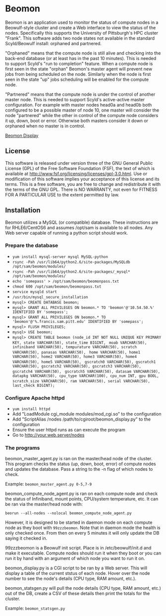 Beomon
======

Beomon is an application used to monitor the status of compute nodes in a
Beowulf-style cluster and create a Web interface to view the status of the
nodes.  Specifically this supports the University of Pittsburgh's HPC 
cluster "Frank".  This software adds two node states not available in 
the standard Scyld/Beowulf install: orphaned and partnered.

"Orphaned" means that the compute node is still alive and checking into
the back-end database (or at least has in the past 10 minutes).  This is
needed to support Scyld's "run to completion" feature.  When a compute 
node is first seen in the state "orphan" Beomon's master agent will
prevent new jobs from being scheduled on the node.  Similarly when
the node is first seen in the state "up" jobs scheduling will be
enabled for the compute node.

"Partnered" means that the compute node is under the control of another
master node.  This is needed to support Scyld's active-active master
configuration.  For example with master nodes head0a and head0b both configured
to be a possible master of node 10, one master will consider the node 
"partnered" while the other in control of the compute node considers
it up, down, boot or error.  Otherwise both masters consider it down
or orphaned when no master is in control.

[Beomon Display](display_screenshot.jpg)

License
-------

This software is released under version three of the GNU General Public License (GPL) of the
Free Software Foundation (FSF), the text of which is available at http://www.fsf.org/licensing/licenses/gpl-3.0.html.
Use or modification of this software implies your acceptance of this license and its terms.
This is a free software, you are free to change and redistribute it with the terms of the GNU GPL.
There is NO WARRANTY, not even for FITNESS FOR A PARTICULAR USE to the extent permitted by law.

Installation
------------

Beomon utilizes a MySQL (or compatible) database.  These instructions are for
RHLE6/CentOS6 and assumes /opt/sam is available to all nodes.  Any Web server
capable of running a python script should work.

### Prepare the database
* `yum install mysql-server mysql MySQL-python`
* `rsync -Pah /usr/lib64/python2.6/site-packages/MySQLdb /opt/sam/beomon/modules/`
* `rsync -Pah /usr/lib64/python2.6/site-packages/_mysql* /opt/sam/beomon/modules/`
* `echo 'somepass' > /opt/sam/beomon/beomonpass.txt`
* `chmod 600 /opt/sam/beomon/beomonpass.txt`
* `service mysqld start`
* `/usr/bin/mysql_secure_installation`
* `mysql> CREATE DATABASE beomon;`
* `mysql> GRANT ALL PRIVILEGES ON beomon.* TO 'beomon'@'10.54.50.%' IDENTIFIED BY 'somepass';`
* `mysql> GRANT ALL PRIVILEGES ON beomon.* TO 'beomon'@'%.francis.sam.pitt.edu' IDENTIFIED BY 'somepass';`
* `mysql> FLUSH PRIVILEGES;`
* `mysql> USE beomon;`
* `mysql> CREATE TABLE beomon (node_id INT NOT NULL UNIQUE KEY PRIMARY KEY, state VARCHAR(50), state_time BIGINT, `
`moab VARCHAR(50), infiniband VARCHAR(50), tempurature VARCHAR(50), scratch VARCHAR(50), panasas VARCHAR(50), `
`home VARCHAR(50), home1 VARCHAR(50), home2 VARCHAR(50), home3 VARCHAR(50), home4 VARCHAR(50), home5 VARCHAR(50), `
`gscratch0 VARCHAR(50), gscratch1 VARCHAR(50), gscratch2 VARCHAR(50), gscratch3 VARCHAR(50), gscratch4 VARCHAR(50), `
`gscratch5 VARCHAR(50), datasam VARCHAR(50), datapkg VARCHAR(50), cpu_type VARCHAR(100), cpu_num INT, gpu BOOL, `
`scratch_size VARCHAR(50), ram VARCHAR(50), serial VARCHAR(50), last_check BIGINT);`


### Configure Apache httpd

* `yum install httpd`
* Add "LoadModule cgi_module modules/mod_cgi.so" to the configuration
* Add "ScriptAlias /nodes /path/to/cgiroot/beomon_display.py" to the configuration
* Ensure the user httpd runs as can execute the program
* Go to http://your.web.server/nodes

### The programs

beomon_master_agent.py is ran on the master/head node of the cluster.  This 
program checks the status (up, down, boot, error) of compute nodes and 
updates the database.  Pass a string to the -n flag of which nodes to check.

Example: `beomon_master_agent.py 0-5,7-9`


beomon_compute_node_agent.py is ran on each compute node and check the status
of Infiniband, mount points, CPU/system temperature, etc.  It can be ran via
the master/head node with:

`beorun --all-nodes --nolocal beomon_compute_node_agent.py`

However, it is designed to be started in daemon mode on each compute node as they boot
with `99zzzbeomon`.  Note that in daemon mode the health is only checked once.  From then 
on every 5 minutes it will only update the DB saying it checked in.


99zzzbeomon is a Beowulf init script.  Place is in /etc/beowulf/init.d and make it executable.
Compute nodes should run it when they boot or you can run it by hand with an argument of which
node you want to run it on.


beomon_display.py is a CGI script to be ran by a Web server.  This will display a table of the
current ststus of each node.  Hover over the node number to see the node's details (CPU type, RAM 
amount, etc.).


beomon_statsgen.py will pull the node details (CPU type, RAM amount, etc.) out of the DB, create 
a CSV of these details then print the totals for the cluster.

Example: `beomon_statsgen.py`
